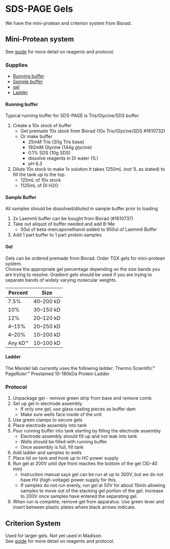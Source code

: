 # SDS-PAGE Gels

We have the mini-protean and criterion system from Biorad.

## Mini-Protean system

See [guide](https://www.bio-rad.com/webroot/web/pdf/lsr/literature/Bulletin_1658100.pdf) for more detail on reagents and protocol.

### Supplies
- [Running buffer](#running-buffer)  
- [Sample buffer](#sample-buffer)  
- [gel](#gel)
- [Ladder](#ladder)

#### Running buffer
Typical running buffer for SDS-PAGE is Tris/Glycine/SDS buffer.  

1. Create a 10x stock of buffer
    - Get premade 10x stock from Biorad (10x Tris/Glycine/SDS #1610732)
    - Or make buffer
      - 25mM Tris (30g Tris base)
      - 192mM Glycine (144g glycine)
      - 0.1% SDS (10g SDS)
      - dissolve reagents in DI water (1L)
      - pH 8.3
1. Dilute 10x stock to make 1x solution
    It takes 1250mL (not 1L as stated) to fill the tank up to the top.
    - 125mL of 10x stock
    - 1125mL of DI H2O

#### Sample Buffer
All samples should be dissolved/diluted in sample buffer prior to loading

1. 2x Laemmli buffer can be bought from Biorad (#1610737)
1. Take out aliquot of buffer needed and add B-Me
    - 50ul of beta-mercaponethanol added to 950ul of Laemmli Buffer
1. Add 1 part buffer to 1 part protein samples

#### Gel
Gels can be ordered premade from Biorad. Order TGX gels for mini-protean system.  
Choose the appropriate gel percentage depending on the size bands you are trying to resolve. Gradient gels should be used if you are trying to separate bands of widely varying molecular weights.

Percent|Size
--|--
7.5% | 40–200 kD
10% | 30–150 kD
12% | 20–120 kD
4–15% | 20–250 kD
 4–20% | 10–200 kD
 Any kD™ | 10–100 kD

#### Ladder
The Mandel lab currently uses the following ladder: Thermo Scientific™ PageRuler™ Prestained 10-180kDa Protein Ladder

### Protocol
1. Unpackage gel - remove green strip from base and remove comb
1. Set up gel in electrode assembly.
    - If only one gel, use glass casting pieces as buffer dam
    - Make sure wells face inside of the unit
1. Use green clamps to secure gels
1. Place electrode assembly into tank
1. Pour running buffer into tank starting by filling the electrode assembly
    - Electrode assembly should fill up and not leak into tank
    - Wells should be filled with running buffer
    - Once assembly is full, fill tank
1. Add ladder and samples to wells
1. Place lid on tank and hook up to HC power supply
1. Run gel at 200V until dye front reaches the bottom of the gel (30-40 min)
    - Instruction manual says gel can be run at up to 300V, but we do not have HV (high-voltage) power supply for this.
    - If samples do not run evenly, run gel at 50V for about 15min allowing samples to move out of the stacking gel portion of the gel. Increase to 200V once samples have entered the separating gel.
1. When run is complete, remove gel from apparatus. Use green lever and insert between plastic plates where black arrows indicate.

## Criterion System
Used for larger gels. Not yet used in Madison.  
See [guide](https://www.bio-rad.com/webroot/web/pdf/lsr/literature/Bulletin_4006183A.pdf) for more detail on reagents and protocol.

